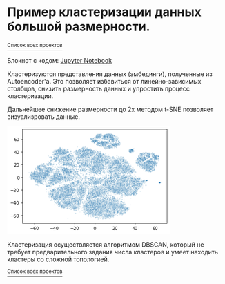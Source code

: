 # Пример кластеризации данных большой размерности.


[<sup>Список всех проектов</sup>](https://github.com/Drev0Z/index)

Блокнот с кодом: [Jupyter Notebook](Clustering.ipynb)


Кластеризуются представления данных (эмбединги), полученные из Autoencoder'а.
Это позволяет избавиться от линейно-зависимых столбцов, снизить размерность данных и упростить процесс кластеризации.


Дальнейшее снижение размерности до 2х методом t-SNE позволяет визуализровать данные.


![clusters](imgs/clusters.png)


Кластеризация осуществляется алгоритмом DBSCAN, который не требует предварительного задания числа кластеров и умеет находить кластеры со сложной топологией.


[<sup>Список всех проектов</sup>](https://github.com/Drev0Z/index)


